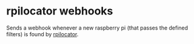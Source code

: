 # rpilocator webhooks

Sends a webhook whenever a new raspberry pi (that passes the defined filters) is found by [rpilocator](https://rpilocator.com/).
